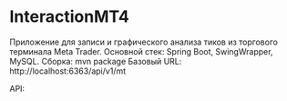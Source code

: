 # InteractionMT4


Приложение для записи и графического анализа тиков из торгового терминала Meta Trader.
Основной стек: Spring Boot, SwingWrapper, MySQL.
Сборка: mvn package
Базовый URL: http://localhost:6363/api/v1/mt

API:
